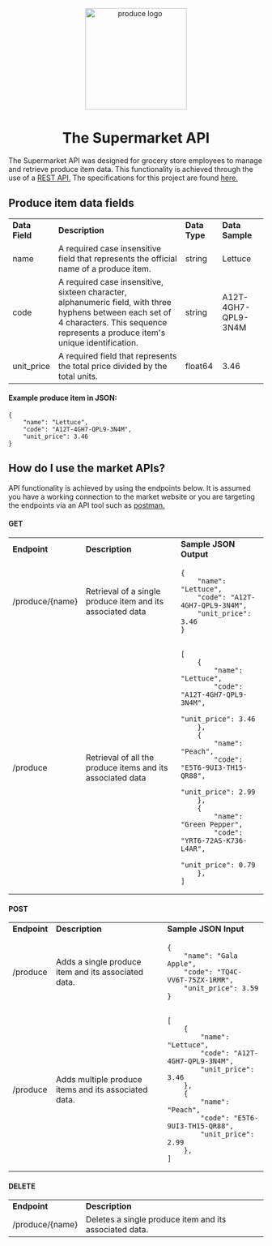 <p align="center">
  <img width="200" src="https://media.istockphoto.com/photos/colorful-vegetables-and-fruits-vegan-food-in-rainbow-colors-picture-id1284690585?s=612x612" alt="produce logo">
</p>
<h1 align="center">The Supermarket API</h1>

<p> The Supermarket API was designed for grocery store employees to manage and retrieve 
produce item data. This functionality is achieved through the use of a <a href="https://www.redhat.com/en/topics/api/what-is-a-rest-api">REST API.</a>
The specifications for this project are found <a href="https://gist.github.com/tomtoday/ef8e8c01582036ce3edc42fee44a3691">here.</a></p>

<h2>Produce item data fields</h2>
<table>
  <tr>
    <td><b>Data Field</b></td>
    <td><b>Description</b></td>
    <td><b>Data Type</b></td>
    <td><b>Data Sample</b></td>
  </tr>
  <tr>
    <td>name</td>
    <td>A required case insensitive field that represents the official name of a produce item.</td>
    <td>string</td>
    <td>Lettuce</td>
  </tr>
  <tr>
    <td>code</td>
    <td> A required case insensitive, sixteen character, alphanumeric field, with three hyphens between each set of 4 characters. 
This sequence represents a produce item's unique identification.</td>
    <td>string</td>
    <td>A12T-4GH7-QPL9-3N4M</td>
  </tr>
  <tr>
    <td>unit_price</td>
    <td>A required field that represents the total price divided by the total units.</td>
    <td>float64</td>
    <td>3.46</td>
  </tr>
</table>

<h4>Example produce item in JSON:</h4>
<pre><code>{
    "name": "Lettuce",
    "code": "A12T-4GH7-QPL9-3N4M",
    "unit_price": 3.46
}</code></pre>

<h2>How do I use the market APIs?</h2>
<p>API functionality is achieved by using the endpoints below. It is assumed you have a working connection 
to the market website or you are targeting the endpoints via an API tool such as <a href="https://www.postman.com/">postman.</a></p>

<h4>GET</h4>
<table>
  <tr>
    <td><b>Endpoint</b></td>
    <td><b>Description</b></td>
    <td><b>Sample JSON Output</b></td>
  </tr>
  <tr></tr>
  <tr>
    <td>/produce/{name}</td>
    <td>Retrieval of a single produce item and its associated data</td>
    <td><pre><code>{
    "name": "Lettuce",
    "code": "A12T-4GH7-QPL9-3N4M",
    "unit_price": 3.46
}</code></pre></td>
  </tr>
  <tr></tr>
  <tr>
    <td>/produce</td>
    <td>Retrieval of all the produce items and its associated data</td>
    <td><pre><code>[
    {
        "name": "Lettuce",
        "code": "A12T-4GH7-QPL9-3N4M",
        "unit_price": 3.46
    },
    {
        "name": "Peach",
        "code": "E5T6-9UI3-TH15-QR88",
        "unit_price": 2.99
    },
    {
        "name": "Green Pepper",
        "code": "YRT6-72AS-K736-L4AR",
        "unit_price": 0.79
    },
]</code></pre></td>
  </tr>
</table>

<h4>POST</h4>
<table>
  <tr>
    <td><b>Endpoint</b></td>
    <td><b>Description</b></td>
    <td><b>Sample JSON Input</b></td>
  </tr>
  <tr></tr>
  <tr>
    <td>/produce</td>
    <td>Adds a single produce item and its associated data.</td>
    <td><pre><code>{
    "name": "Gala Apple",
    "code": "TQ4C-VV6T-75ZX-1RMR",
    "unit_price": 3.59
}</code></pre></td>
  </tr>
  <tr></tr>
<tr>
    <td>/produce</td>
    <td>Adds multiple produce items and its associated data.</td>
    <td><pre><code>[
    {
        "name": "Lettuce",
        "code": "A12T-4GH7-QPL9-3N4M",
        "unit_price": 3.46
    },
    {
        "name": "Peach",
        "code": "E5T6-9UI3-TH15-QR88",
        "unit_price": 2.99
    },
]</code></pre></td>
  </tr>
</table>

<h4>DELETE</h4>
<table>
  <tr></tr>
  <tr>
    <td><b>Endpoint</b></td>
    <td><b>Description</b></td>
  </tr>
  <tr>
    <td>/produce/{name}</td>
    <td>Deletes a single produce item and its associated data.</td>
  </tr>
</table>





